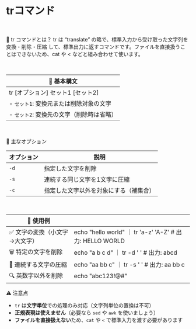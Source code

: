 # trコマンド

<br>

🧠 tr コマンドとは？
tr は “translate” の略で、標準入力から受け取った文字列を変換・削除・圧縮 して、標準出力に返すコマンドです。ファイルを直接扱うことはできないため、cat や < などと組み合わせて使います。

<br>

| 🧰 基本構文 |
|---|
| tr [オプション] セット1 [セット2] |
|-   `セット1`: 変換元または削除対象の文字 |
| -   `セット2`: 変換先の文字（削除時は省略） |

<br>

🔧 主なオプション

| オプション | 説明 |
|---|---|
| `-d` | 指定した文字を削除 |
| `-s` | 連続する同じ文字を1文字に圧縮 |
| `-c` | 指定した文字以外を対象にする（補集合） |

<br>

| 🧪 使用例 | |
|---|---|
| ✅ 文字の変換（小文字→大文字）| echo "hello world" ｜ tr 'a-z' 'A-Z' # 出力: HELLO WORLD |
|🗑️ 特定の文字を削除 | echo "a b c d" ｜ tr -d ' ' # 出力: abcd |
| 🔁 連続する文字の圧縮 |echo "aa bb c" ｜ tr -s ' ' # 出力: aa bb c |
| 🔍 英数字以外を削除 | echo "abc123!@#" | tr -cd 'a-zA-Z0-9' # 出力: abc123 |

⚠️ 注意点

-   `tr` は**文字単位**での処理のみ対応（文字列単位の置換は不可）
-   **正規表現は使えません**（必要なら `sed` や `awk` を使いましょう）
-   **ファイルを直接扱えない**ため、`cat` や `<` で標準入力を渡す必要があります
